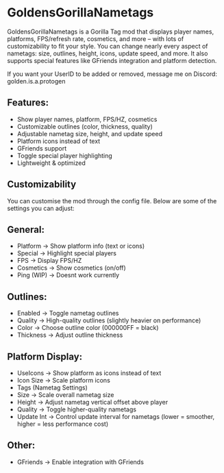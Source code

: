 # GoldensGorillaNametags
GoldensGorillaNametags is a Gorilla Tag mod that displays player names, platforms, FPS/refresh rate, cosmetics, and more – with lots of customizability to fit your style.
You can change nearly every aspect of nametags: size, outlines, height, icons, update speed, and more. It also supports special features like GFriends integration and platform detection.

If you want your UserID to be added or removed, message me on Discord: golden.is.a.protogen

## Features:

- Show player names, platform, FPS/HZ, cosmetics
- Customizable outlines (color, thickness, quality)
- Adjustable nametag size, height, and update speed
- Platform icons instead of text
- GFriends support
- Toggle special player highlighting
- Lightweight & optimized

## Customizability

You can customise the mod through the config file. Below are some of the settings you can adjust:

## General:

- Platform → Show platform info (text or icons)
- Special → Highlight special players
- FPS → Display FPS/HZ
- Cosmetics → Show cosmetics (on/off)
- Ping (WIP) → Doesnt work currently

## Outlines:

- Enabled → Toggle nametag outlines
- Quality → High-quality outlines (slightly heavier on performance)
- Color → Choose outline color (000000FF = black)
- Thickness → Adjust outline thickness
  
## Platform Display:

- UseIcons → Show platform as icons instead of text
- Icon Size → Scale platform icons
- Tags (Nametag Settings)
- Size → Scale overall nametag size
- Height → Adjust nametag vertical offset above player
- Quality → Toggle higher-quality nametags
- Update Int → Control update interval for nametags (lower = smoother, higher = less performance cost)

## Other:

- GFriends → Enable integration with GFriends
